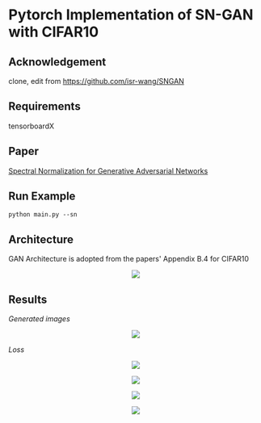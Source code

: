 # Pytorch Implementation of SN-GAN with CIFAR10

## Acknowledgement
clone, edit from https://github.com/isr-wang/SNGAN

## Requirements
tensorboardX

## Paper
[Spectral Normalization for Generative Adversarial Networks](https://openreview.net/pdf?id=B1QRgziT-)

## Run Example
```{python}
python main.py --sn
```

## Architecture

GAN Architecture is adopted from the papers' Appendix B.4 for CIFAR10
<p align="center">
  <img src="./assets/architecture.png">
</p>

## Results

*Generated images*
<p align="center">
  <img src="./assets/gen_example.png">
</p>

*Loss*
<p align="center">
  <img src="./assets/g_loss.png">
</p>
<p align="center">
  <img src="./assets/d_loss.png">
</p>
<p align="center">
  <img src="./assets/d_loss_fake.png">
</p>
<p align="center">
  <img src="./assets/d_loss_real.png">
</p>


